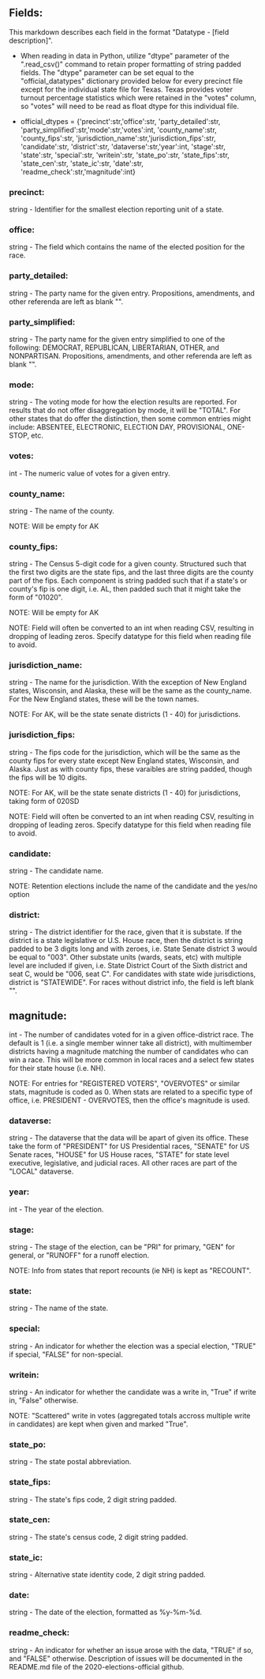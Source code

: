 ## Fields:
This markdown describes each field in the format "Datatype - [field description]".

* When reading in data in Python, utilize "dtype" parameter of the ".read_csv()" command to retain proper formatting of string padded fields. The "dtype" parameter can be set equal to the "official_datatypes" dictionary provided below for every precinct file except for the individual state file for Texas. Texas provides voter turnout percentage statistics which were retained in the "votes" column, so "votes" will need to be read as float dtype for this individual file.

* official_dtypes = {'precinct':str,'office':str, 'party_detailed':str, 
		'party_simplified':str,'mode':str,'votes':int, 'county_name':str,
		'county_fips':str, 'jurisdiction_name':str,'jurisdiction_fips':str,
		'candidate':str, 'district':str, 'dataverse':str,'year':int,
		'stage':str, 'state':str, 'special':str, 'writein':str, 'state_po':str,
		'state_fips':str, 'state_cen':str, 'state_ic':str, 'date':str, 
		'readme_check':str,'magnitude':int} 

### precinct: 
string - Identifier for the smallest election reporting unit of a state. 

### office: 
string - The field which contains the name of the elected position for the race.

### party_detailed:
string - The party name for the given entry. Propositions, amendments, and other referenda are left as blank "". 

### party_simplified:
string - The party name for the given entry simplified to one of the following: DEMOCRAT, REPUBLICAN, LIBERTARIAN, OTHER, and NONPARTISAN. Propositions, amendments, and other referenda are left as blank "". 

### mode:
string - The voting mode for how the election results are reported. For results that do not offer disaggregation by mode, it will be "TOTAL". For other states that do offer the distinction, then some common entries might include: ABSENTEE, ELECTRONIC, ELECTION DAY, PROVISIONAL, ONE-STOP, etc.

### votes:
int - The numeric value of votes for a given entry.

### county_name:
string - The name of the county. 

NOTE: Will be empty for AK

### county_fips: 
string - The Census 5-digit code for a given county. Structured such that the first two digits are the state fips, and the last three digits are the county part of the fips. Each component is string padded such that if a state's or county's fip is one digit, i.e. AL, then padded such that it might take the form of "01020". 

NOTE: Will be empty for AK

NOTE: Field will often be converted to an int when reading CSV, resulting in dropping of leading zeros. Specify datatype for this field when reading file to avoid.

### jurisdiction_name:
string - The name for the jurisdiction. With the exception of New England states, Wisconsin, and Alaska, these will be the same as the county_name. For the New England states, these will be the town names. 

NOTE: For AK, will be the state senate districts (1 - 40) for jurisdictions. 

### jurisdiction_fips: 
string - The fips code for the jurisdiction, which will be the same as the county fips for every state except New England states, Wisconsin, and Alaska. Just as with county fips, these varaibles are string padded, though the fips will be 10 digits.  

NOTE: For AK, will be the state senate districts (1 - 40) for jurisdictions, taking form of 020SD 

NOTE: Field will often be converted to an int when reading CSV, resulting in dropping of leading zeros. Specify datatype for this field when reading file to avoid.

### candidate:
string - The candidate name.

NOTE: Retention elections include the name of the candidate and the yes/no option 

### district: 
string - The district identifier for the race, given that it is substate. If the district is a state legislative or U.S. House race, then the district is string padded to be 3 digits long and with zeroes, i.e. State Senate district 3 would be equal to "003". Other substate units (wards, seats, etc) with multiple level are included if given, i.e. State District Court of the Sixth district and seat C, would be "006, seat C". For candidates with state wide jurisdictions, district is "STATEWIDE". For races without district info, the field is left blank "". 

## magnitude: 
int - The number of candidates voted for in a given office-district race. The default is 1 (i.e. a single member winner take all district), with multimember districts having a magnitude matching the number of candidates who can win a race. This will be more common in local races and a select few states for their state house (i.e. NH). 

NOTE: For entries for "REGISTERED VOTERS", "OVERVOTES" or similar stats, magnitude is coded as 0. When stats are related to a specific type of office, i.e. PRESIDENT - OVERVOTES, then the office's magnitude is used. 


### dataverse:
string - The dataverse that the data will be apart of given its office. These take the form of "PRESIDENT" for US Presidential races, "SENATE" for US Senate races, "HOUSE" for US House races, "STATE" for state level executive, legislative, and judicial races. All other races are part of the "LOCAL" dataverse.

### year:
int - The year of the election.

### stage:
string - The stage of the election, can be "PRI" for primary, "GEN" for general, or "RUNOFF" for a runoff election. 

NOTE: Info from states that report recounts (ie NH) is kept as "RECOUNT". 

### state: 
string - The name of the state. 

### special:
string - An indicator for whether the election was a special election, "TRUE" if special, "FALSE" for non-special.

### writein:
string - An indicator for whether the candidate was a write in, "True" if write in, "False" otherwise. 

NOTE: "Scattered" write in votes (aggregated totals accross multiple write in candidates) are kept when given and marked "True". 

### state_po:
string - The state postal abbreviation.

### state_fips:
string - The state's fips code, 2 digit string padded.

### state_cen: 
string - The state's census code, 2 digit string padded.

### state_ic:
string - Alternative state identity code, 2 digit string padded.

### date: 
string - The date of the election, formatted as %y-%m-%d.

### readme_check:
string - An indicator for whether an issue arose with the data, "TRUE" if so, and "FALSE" otherwise. Description of issues will be documented in the README.md file of the 2020-elections-official github.
